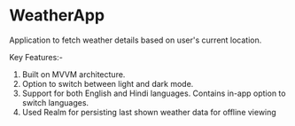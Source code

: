 # WeatherApp
Application to fetch weather details based on user's current location.

Key Features:-
1. Built on MVVM architecture.
2. Option to switch between light and dark mode.
3. Support for both English and Hindi languages. Contains in-app option to switch languages.
4. Used Realm for persisting last shown weather data for offline viewing
